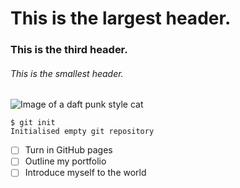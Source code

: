 # This is the largest header.
### This is the third header.
###### This is the smallest header.

![Image of a daft punk style cat](https://octodex.github.com/images/daftpunktocat-thomas.gif)

```
$ git init
Initialised empty git repository
```

- [ ] Turn in GitHub pages 
- [ ] Outline my portfolio
- [ ] Introduce myself to the world
